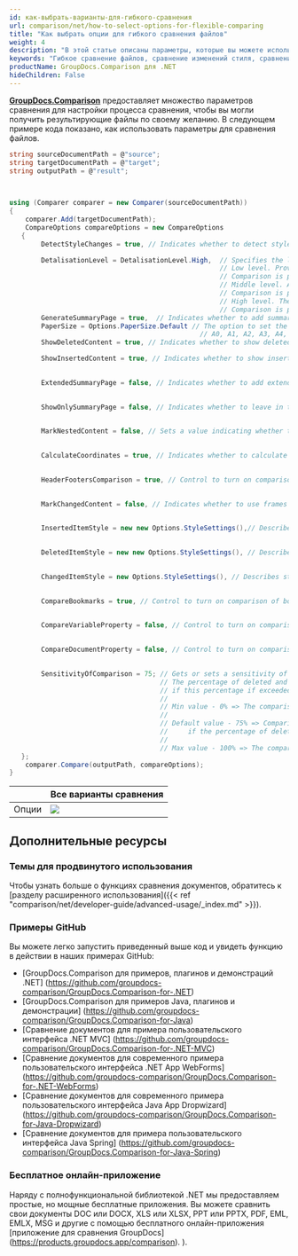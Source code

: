 ```yaml
---
id: как-выбрать-варианты-для-гибкого-сравнения
url: comparison/net/how-to-select-options-for-flexible-comparing
title: "Как выбрать опции для гибкого сравнения файлов"
weight: 4
description: "В этой статье описаны параметры, которые вы можете использовать в GroupDocs.Comparison для .NET в своей работе для гибкого сравнения файлов."
keywords: "Гибкое сравнение файлов, сравнение изменений стиля, сравнение файлов, Как выбрать параметры для гибкого сравнения"
productName: GroupDocs.Comparison для .NET
hideChildren: False
---
```


**[GroupDocs.Comparison](https://products.groupdocs.com/comparison/net)** предоставляет множество параметров сравнения для настройки процесса сравнения, чтобы вы могли получить результирующие файлы по своему желанию. В следующем примере кода показано, как использовать параметры для сравнения файлов.

```csharp
string sourceDocumentPath = @"source"; 
string targetDocumentPath = @"target"; 
string outputPath = @"result";     

            

using (Comparer comparer = new Comparer(sourceDocumentPath))
{
    comparer.Add(targetDocumentPath);
    CompareOptions compareOptions = new CompareOptions
   {
        DetectStyleChanges = true, // Indicates whether to detect style changes or not.       

        DetalisationLevel = DetalisationLevel.High,  // Specifies the level of comparison details.
                                                     // Low level. Provides the best speed comparison sacrificing comparison quality. 
                                                     // Comparison is perfromed per-word.
                                                     // Middle level. A reasonable compromise between comparison speed and quality. 
                                                     // Comparison is perfromed per-character, but ignoring character case and spaces count.
                                                     // High level. The best comparison quality, but the lowest speed.
                                                     // Comparison is perfromed per-character considering character case and spaces count.
        GenerateSummaryPage = true,  // Indicates whether to add summary page with detected changes statistics to resultant document or not.
        PaperSize = Options.PaperSize.Default // The option to set the Paper size of the result document after comparison.
                                                // A0, A1, A2, A3, A4, A5, A6, A7, A8
        ShowDeletedContent = true, // Indicates whether to show deleted components in resultant document or not.

        ShowInsertedContent = true, // Indicates whether to show inserted components in resultant document or not.
        

        ExtendedSummaryPage = false, // Indicates whether to add extended file comparison information to the summary page or not.
        

        ShowOnlySummaryPage = false, // Indicates whether to leave in the resulting document only a page with statistics of detected changes in the resultindocument or not.
        

        MarkNestedContent = false, // Sets a value indicating whether to mark the children of the deleted or inserted element as deleted or inserted.
        

        CalculateCoordinates = true, // Indicates whether to calculate coordinates for changed components.
        

        HeaderFootersComparison = true, // Control to turn on comparison of header/footer contents.
        

        MarkChangedContent = false, // Indicates whether to use frames for shapes in Word Processing and for rectangles in Image documents. 
        

        InsertedItemStyle = new new Options.StyleSettings(),// Describes style for inserted components.
        

        DeletedItemStyle = new new Options.StyleSettings(), // Describes style for deleted components.
        

        ChangedItemStyle = new Options.StyleSettings(), // Describes style for changed components.
        

        CompareBookmarks = true, // Control to turn on comparison of bookmarks in Word format.
        

        CompareVariableProperty = false, // Control to turn on comparison of variables properties in Word format.
        

        CompareDocumentProperty = false, // Control to turn on comparison of built and custom properties in Word format.
        

        SensitivityOfComparison = 75; // Gets or sets a sensitivity of comparison.
                                      // The percentage of deleted and inserted elements of two compared objects in relation to all elements of these objects.
                                      // if this percentage if exceeded, the object aren't compared but are considered completely inserted and deleted.
                                      //
                                      // Min value - 0% => The comparison doesn't occur for any length of the common subsequence of two compared object.
                                      //
                                      // Default value - 75% => Comparison occurs
                                      //     if the percentage of deleted and inserted elements of two compared object with respect to all elements of these objects isn't more then 75.
                                      //
                                      // Max value - 100% => The comparison occurs at any length of the common subsequence of two compared objects.
   };
    comparer.Compare(outputPath, compareOptions);
}


```

| | Все варианты сравнения |
| --- | --- |
|Опции | ![](/comparison/net/images/how-to-select-options-for-flexible-comparing-1.png)|


## Дополнительные ресурсы
### Темы для продвинутого использования
Чтобы узнать больше о функциях сравнения документов, обратитесь к [разделу расширенного использования]({{< ref "comparison/net/developer-guide/advanced-usage/_index.md" >}}).

### Примеры GitHub
Вы можете легко запустить приведенный выше код и увидеть функцию в действии в наших примерах GitHub:
* [GroupDocs.Comparison для примеров, плагинов и демонстраций .NET] (https://github.com/groupdocs-comparison/GroupDocs.Comparison-for-.NET)
* [GroupDocs.Comparison для примеров Java, плагинов и демонстрации] (https://github.com/groupdocs-comparison/GroupDocs.Comparison-for-Java)
* [Сравнение документов для примера пользовательского интерфейса .NET MVC] (https://github.com/groupdocs-comparison/GroupDocs.Comparison-for-.NET-MVC)
* [Сравнение документов для современного примера пользовательского интерфейса .NET App WebForms] (https://github.com/groupdocs-comparison/GroupDocs.Comparison-for-.NET-WebForms)
* [Сравнение документов для современного примера пользовательского интерфейса Java App Dropwizard] (https://github.com/groupdocs-comparison/GroupDocs.Comparison-for-Java-Dropwizard)
* [Сравнение документов для примера пользовательского интерфейса Java Spring] (https://github.com/groupdocs-comparison/GroupDocs.Comparison-for-Java-Spring)
    

### Бесплатное онлайн-приложение
Наряду с полнофункциональной библиотекой .NET мы предоставляем простые, но мощные бесплатные приложения.
Вы можете сравнить свои документы DOC или DOCX, XLS или XLSX, PPT или PPTX, PDF, EML, EMLX, MSG и другие с помощью бесплатного онлайн-приложения [приложение для сравнения GroupDocs] (https://products.groupdocs.app/comparison). ).

